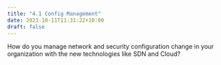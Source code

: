 ```yaml
---
title: "4.1 Config Management"
date: 2021-10-11T11:31:22+10:00
draft: false
---
```



How do you manage network and security configuration change in your organization with the new technologies like SDN and Cloud?
